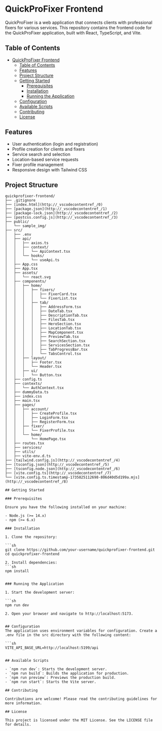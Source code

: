 # QuickProFixer Frontend

QuickProFixer is a web application that connects clients with professional fixers for various services. This repository contains the frontend code for the QuickProFixer application, built with React, TypeScript, and Vite.

## Table of Contents

- [QuickProFixer Frontend](#quickprofixer-frontend)
  - [Table of Contents](#table-of-contents)
  - [Features](#features)
  - [Project Structure](#project-structure)
  - [Getting Started](#getting-started)
    - [Prerequisites](#prerequisites)
    - [Installation](#installation)
    - [Running the Application](#running-the-application)
  - [Configuration](#configuration)
  - [Available Scripts](#available-scripts)
  - [Contributing](#contributing)
  - [License](#license)

## Features

- User authentication (login and registration)
- Profile creation for clients and fixers
- Service search and selection
- Location-based service requests
- Fixer profile management
- Responsive design with Tailwind CSS

## Project Structure

````plaintext
quickprofixer-frontend/
├── .gitignore
├── [index.html](http://_vscodecontentref_/0)
├── [package.json](http://_vscodecontentref_/1)
├── [package-lock.json](http://_vscodecontentref_/2)
├── [postcss.config.js](http://_vscodecontentref_/3)
├── public/
│   └── sample_img/
├── src/
│   ├── .env
│   ├── api/
│   │   ├── axios.ts
│   │   ├── context/
│   │   │   └── ApiContext.tsx
│   │   └── hooks/
│   │       └── useApi.ts
│   ├── App.css
│   ├── App.tsx
│   ├── assets/
│   │   └── react.svg
│   ├── components/
│   │   ├── home/
│   │   │   ├── fixers/
│   │   │   │   ├── FixerCard.tsx
│   │   │   │   └── FixerList.tsx
│   │   │   ├── tab/
│   │   │   │   ├── AddressForm.tsx
│   │   │   │   ├── DateTab.tsx
│   │   │   │   ├── DescriptionTab.tsx
│   │   │   │   ├── FilesTab.tsx
│   │   │   │   ├── HeroSection.tsx
│   │   │   │   ├── LocationTab.tsx
│   │   │   │   ├── MapComponent.tsx
│   │   │   │   ├── PreviewTab.tsx
│   │   │   │   ├── SearchSection.tsx
│   │   │   │   ├── ServicesSection.tsx
│   │   │   │   ├── TabProgressBar.tsx
│   │   │   │   └── TabsControl.tsx
│   │   ├── layout/
│   │   │   ├── Footer.tsx
│   │   │   └── Header.tsx
│   │   ├── ui/
│   │   │   └── Button.tsx
│   ├── config.ts
│   ├── contexts/
│   │   └── AuthContext.tsx
│   ├── dummyData.ts
│   ├── index.css
│   ├── main.tsx
│   ├── pages/
│   │   ├── account/
│   │   │   ├── CreateProfile.tsx
│   │   │   ├── LoginForm.tsx
│   │   │   ├── RegisterForm.tsx
│   │   ├── fixer/
│   │   │   └── FixerProfile.tsx
│   │   └── home/
│   │       └── HomePage.tsx
│   ├── routes.tsx
│   ├── services/
│   ├── utils/
│   ├── vite-env.d.ts
├── [tailwind.config.js](http://_vscodecontentref_/4)
├── [tsconfig.json](http://_vscodecontentref_/5)
├── [tsconfig.node.json](http://_vscodecontentref_/6)
├── [vite.config.ts](http://_vscodecontentref_/7)
└── [vite.config.ts.timestamp-1735825112698-806d40d5d199a.mjs](http://_vscodecontentref_/8)

## Getting Started

### Prerequisites

Ensure you have the following installed on your machine:

- Node.js (>= 14.x)
- npm (>= 6.x)

### Installation

1. Clone the repository:

```sh
git clone https://github.com/your-username/quickprofixer-frontend.git
cd quickprofixer-frontend

2. Install dependencies:
```sh
npm install


### Running the Application

1. Start the development server:

```sh
npm run dev

2. Open your browser and navigate to http://localhost:5173.


## Configuration
The application uses environment variables for configuration. Create a .env file in the src directory with the following content:

```sh
VITE_API_BASE_URL=http://localhost:5199/api


## Available Scripts

- `npm run dev`: Starts the development server.
- `npm run build`: Builds the application for production.
- `npm run preview`: Previews the production build.
- `npm run start`: Starts the Vite server.

## Contributing

Contributions are welcome! Please read the contributing guidelines for more information.

## License

This project is licensed under the MIT License. See the LICENSE file for details.

````
